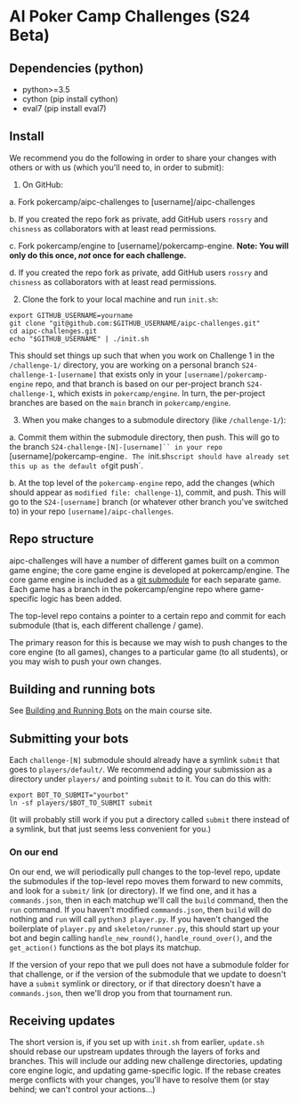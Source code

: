 # AI Poker Camp Challenges (S24 Beta)

## Dependencies (python)
 - python>=3.5
 - cython (pip install cython)
 - eval7 (pip install eval7)

## Install

We recommend you do the following in order to share your changes with others or with us (which you'll need to, in order to submit):

1. On GitHub:

  a. Fork pokercamp/aipc-challenges to [username]/aipc-challenges
  
  b. If you created the repo fork as private, add GitHub users `rossry` and `chisness` as collaborators with at least read permissions.

  c. Fork pokercamp/engine to [username]/pokercamp-engine. **Note: You will only do this once, _not_ once for each challenge.**
  
  d. If you created the repo fork as private, add GitHub users `rossry` and `chisness` as collaborators with at least read permissions.

2. Clone the fork to your local machine and run `init.sh`:

```
export GITHUB_USERNAME=yourname
git clone "git@github.com:$GITHUB_USERNAME/aipc-challenges.git"
cd aipc-challenges.git
echo "$GITHUB_USERNAME" | ./init.sh
```

This should set things up such that when you work on Challenge 1 in the `/challenge-1/` directory, you are working on a personal branch `S24-challenge-1-[username]` that exists only in your `[username]/pokercamp-engine` repo, and that branch is based on our per-project branch `S24-challenge-1`, which exists in `pokercamp/engine`. In turn, the per-project branches are based on the `main` branch in `pokercamp/engine`.

3. When you make changes to a submodule directory (like `/challenge-1/`):

  a. Commit them within the submodule directory, then push. This will go to the branch `S24-challenge-[N]-[username]`` in your repo `[username]/pokercamp-engine`. The `init.sh` script should have already set this up as the default of `git push`.
  
  b. At the top level of the `pokercamp-engine` repo, add the changes (which should appear as `modified file: challenge-1`), commit, and push. This will go to the `S24-[username]` branch (or whatever other branch you've switched to) in your repo `[username]/aipc-challenges`.

## Repo structure

aipc-challenges will have a number of different games built on a common game engine; the core game engine is developed at pokercamp/engine. The core game engine is included as a [git submodule](https://www.atlassian.com/git/tutorials/git-submodule) for each separate game. Each game has a branch in the pokercamp/engine repo where game-specific logic has been added.

The top-level repo contains a pointer to a certain repo and commit for each submodule (that is, each different challenge / game).

The primary reason for this is because we may wish to push changes to the core engine (to all games), changes to a particular game (to all students), or you may wish to push your own changes.

## Building and running bots

See [Building and Running Bots](https://poker.camp/aipcs24/bots.html) on the main course site.

## Submitting your bots

Each `challenge-[N]` submodule should already have a symlink `submit` that goes to `players/default/`. We recommend adding your submission as a directory under `players/` and pointing `submit` to it. You can do this with:

```
export BOT_TO_SUBMIT="yourbot"
ln -sf players/$BOT_TO_SUBMIT submit
```

(It will probably still work if you put a directory called `submit` there instead of a symlink, but that just seems less convenient for you.)

### On our end

On our end, we will periodically pull changes to the top-level repo, update the submodules if the top-level repo moves them forward to new commits, and look for a `submit/` link (or directory). If we find one, and it has a `commands.json`, then in each matchup we'll call the `build` command, then the `run` command. If you haven't modified `commands.json`, then `build` will do nothing and `run` will call `python3 player.py`. If you haven't changed the boilerplate of `player.py` and `skeleton/runner.py`, this should start up your bot and begin calling `handle_new_round()`, `handle_round_over()`, and the `get_action()` functions as the bot plays its matchup.

If the version of your repo that we pull does not have a submodule folder for that challenge, or if the version of the submodule that we update to doesn't have a `submit` symlink or directory, or if that directory doesn't have a `commands.json`, then we'll drop you from that tournament run.

## Receiving updates

The short version is, if you set up with `init.sh` from earlier, `update.sh` should rebase our upstream updates through the layers of forks and branches. This will include our adding new challenge directories, updating core engine logic, and updating game-specific logic. If the rebase creates merge conflicts with your changes, you'll have to resolve them (or stay behind; we can't control your actions...)
